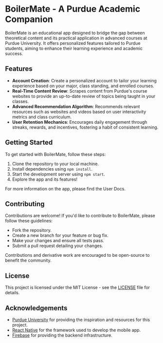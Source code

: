 # BoilerMate - A Purdue Academic Companion

BoilerMate is an educational app designed to bridge the gap between theoretical content and its practical application in advanced courses at Purdue University. It offers personalized features tailored to Purdue students, aiming to enhance their learning experience and academic success.

## Features

- **Account Creation**: Create a personalized account to tailor your learning experience based on your major, class standing, and enrolled courses.
- **Real-Time Content Review**: Scrapes content from Purdue's course websites to provide an up-to-date review of topics being taught in your classes.
- **Advanced Recommendation Algorithm**: Recommends relevant resources such as websites and videos based on user interactivity metrics and class curriculum.
- **User Retention Mechanics**: Encourages daily engagement through streaks, rewards, and incentives, fostering a habit of consistent learning.

## Getting Started

To get started with BoilerMate, follow these steps:

1. Clone the repository to your local machine.
2. Install dependencies using `npm install`.
3. Start the development server using `npm start`.
4. Explore the app and its features!

For more information on the app, please find the User Docs.

## Contributing

Contributions are welcome! If you'd like to contribute to BoilerMate, please follow these guidelines:

- Fork the repository.
- Create a new branch for your feature or bug fix.
- Make your changes and ensure all tests pass.
- Submit a pull request detailing your changes.

Contributions and derivative work are encouraged to be open-source to benefit the community.

## License

This project is licensed under the MIT License - see the [LICENSE](docs/LICENSE.md) file for details.

## Acknowledgements

- [Purdue University](https://www.purdue.edu/) for providing the inspiration and resources for this project.
- [React Native](https://reactnative.dev/) for the framework used to develop the mobile app.
- [Firebase](https://firebase.google.com/) for providing the backend infrastructure.
